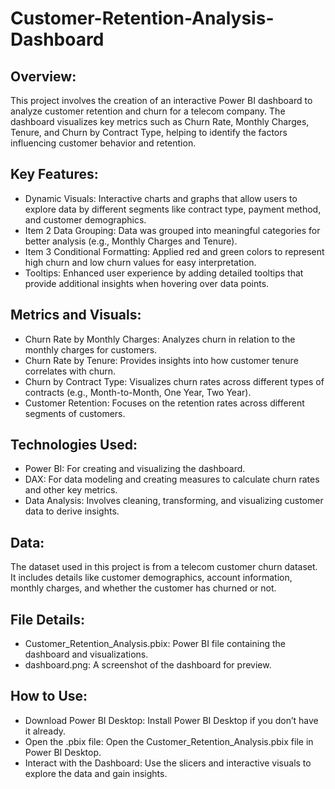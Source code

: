 # Customer-Retention-Analysis-Dashboard
## Overview:
This project involves the creation of an interactive Power BI dashboard to analyze customer retention and churn for a telecom company. The dashboard visualizes key metrics such as Churn Rate, Monthly Charges, Tenure, and Churn by Contract Type, helping to identify the factors influencing customer behavior and retention.

## Key Features:
- Dynamic Visuals: Interactive charts and graphs that allow users to explore data by different segments like contract type, payment method, and customer demographics.
- Item 2 Data Grouping: Data was grouped into meaningful categories for better analysis (e.g., Monthly Charges and Tenure).
- Item 3 Conditional Formatting: Applied red and green colors to represent high churn and low churn values for easy interpretation.
- Tooltips: Enhanced user experience by adding detailed tooltips that provide additional insights when hovering over data points.
  
## Metrics and Visuals:
- Churn Rate by Monthly Charges: Analyzes churn in relation to the monthly charges for customers.
- Churn Rate by Tenure: Provides insights into how customer tenure correlates with churn.
- Churn by Contract Type: Visualizes churn rates across different types of contracts (e.g., Month-to-Month, One Year, Two Year).
- Customer Retention: Focuses on the retention rates across different segments of customers.
  
## Technologies Used:
- Power BI: For creating and visualizing the dashboard.
- DAX: For data modeling and creating measures to calculate churn rates and other key metrics.
- Data Analysis: Involves cleaning, transforming, and visualizing customer data to derive insights.

## Data:
The dataset used in this project is from a telecom customer churn dataset. It includes details like customer demographics, account information, monthly charges, and whether the customer has churned or not.

## File Details:
- Customer_Retention_Analysis.pbix: Power BI file containing the dashboard and visualizations.
- dashboard.png: A screenshot of the dashboard for preview.
  
## How to Use:
- Download Power BI Desktop: Install Power BI Desktop if you don’t have it already.
- Open the .pbix file: Open the Customer_Retention_Analysis.pbix file in Power BI Desktop.
- Interact with the Dashboard: Use the slicers and interactive visuals to explore the data and gain insights.
